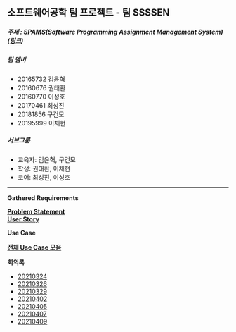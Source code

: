 ## 소프트웨어공학 팀 프로젝트 - 팀 SSSSEN

##### 주제 : SPAMS(Software Programming Assignment Management System) ([링크](https://nevonprojects.com/education-assignment-project/))

##### 팀 멤버
+ 20165732 김윤혁
+ 20160676 권태환
+ 20160770 이성호
+ 20170461 최성진
+ 20181856 구건모
+ 20195999 이채현



##### 서브그룹
+ 교육자: 김윤혁, 구건모
+ 학생: 권태환, 이채현
+ 코어: 최성진, 이성호

-------

__Gathered Requirements__

[__Problem Statement__](./Gathered%20Requirements/Problem%20Statement.md)</br>
[__User Story__](./Gathered%20Requirements/User%20Story.md)</br>

__Use Case__

[__전체 Use Case 모음__](./Use%20Case/전체%20Use%20Case%20모음.md)</br>


__회의록__

+ [20210324](./회의록/팀%20SSSSEN%20회의%20-%2020210324.md)
+ [20210326](./회의록/팀%20SSSSEN%20회의%20-%2020210326.md)
+ [20210329](./회의록/팀%20SSSSEN%20회의%20-%2020210329.md)
+ [20210402](./회의록/팀%20SSSSEN%20회의%20-%2020210402.md)
+ [20210405](./회의록/팀%20SSSSEN%20회의%20-%2020210405.md)
+ [20210407](./회의록/팀%20SSSSEN%20회의%20-%2020210407.md)
+ [20210409](./회의록/팀%20SSSSEN%20회의%20-%2020210409.md)

